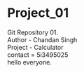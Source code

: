 # Project_01
Git Repository 01.
<br>
Author - Chandan Singh 
<br>
Project - Calculator
<br>
contact = 5i3495025
<br>
hello everyone.
